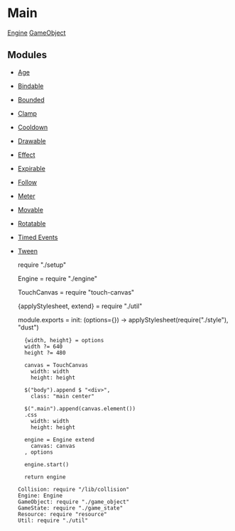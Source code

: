Main
====

[Engine](./engine)
[GameObject](./game_object)

Modules
-------

- [Age](./modules/age)
- [Bindable](./modules/bindable)
- [Bounded](./modules/bounded)
- [Clamp](./modules/clamp)
- [Cooldown](./modules/cooldown)
- [Drawable](./modules/drawable)
- [Effect](./modules/effect)
- [Expirable](./modules/expirable)
- [Follow](./modules/follow)
- [Meter](./modules/meter)
- [Movable](./modules/movable)
- [Rotatable](./modules/rotatable)
- [Timed Events](./modules/timed_events)
- [Tween](./modules/tween)

    require "./setup"

    Engine = require "./engine"

    TouchCanvas = require "touch-canvas"

    {applyStylesheet, extend} = require "./util"

    module.exports =
      init: (options={}) ->
        applyStylesheet(require("./style"), "dust")

        {width, height} = options
        width ?= 640
        height ?= 480

        canvas = TouchCanvas
          width: width
          height: height

        $("body").append $ "<div>",
          class: "main center"

        $(".main").append(canvas.element())
        .css
          width: width
          height: height

        engine = Engine extend
          canvas: canvas
        , options

        engine.start()

        return engine

      Collision: require "/lib/collision"
      Engine: Engine
      GameObject: require "./game_object"
      GameState: require "./game_state"
      Resource: require "resource"
      Util: require "./util"
